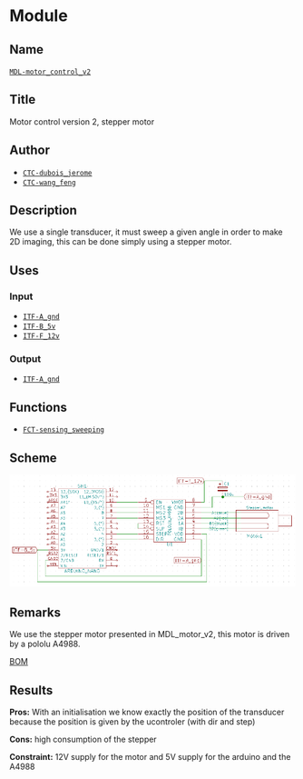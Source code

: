 # Module
<!---![](viewme.png)--->

## Name
[`MDL-motor_control_v2`]()

## Title
Motor control version 2, stepper motor

## Author
* [`CTC-dubois_jerome`]()
* [`CTC-wang_feng`]()

## Description
We use a single transducer, it must sweep a given angle in order to make 2D imaging, this can be done simply using a stepper motor.

## Uses
### Input
* [`ITF-A_gnd`]()
* [`ITF-B_5v`]()
* [`ITF-F_12v`]()

### Output
* [`ITF-A_gnd`]()

## Functions
* [`FCT-sensing_sweeping`]()

## Scheme
![](./images/scheme.png)

## Remarks
We use the stepper motor presented in MDL_motor_v2, this motor is driven by a pololu A4988.

[BOM](./src/MDL_motor_control_v2.csv)

## Results

**Pros:** With an initialisation we know exactly the position of the transducer because the position is given by the ucontroler (with dir and step)

**Cons:** high consumption of the stepper

**Constraint:** 12V supply for the motor and 5V supply for the arduino and the A4988

